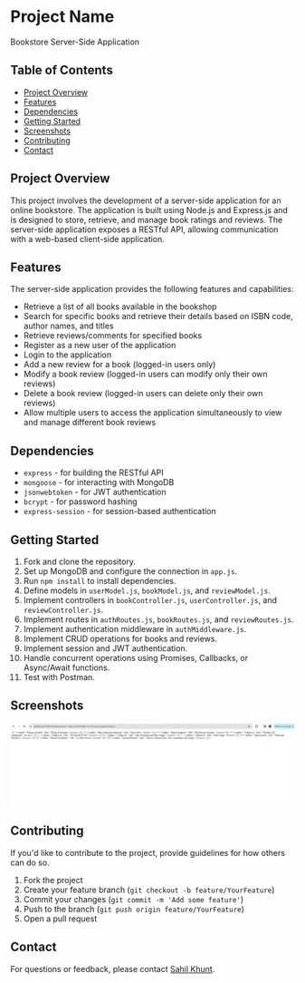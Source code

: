 # Project Name

Bookstore Server-Side Application

## Table of Contents
- [Project Overview](#project-overview)
- [Features](#features)
- [Dependencies](#dependencies)
- [Getting Started](#getting-started)
- [Screenshots](#screenshots)
- [Contributing](#contributing)
- [Contact](#contact)

## Project Overview

This project involves the development of a server-side application for an online bookstore. The application is built using Node.js and Express.js and is designed to store, retrieve, and manage book ratings and reviews. The server-side application exposes a RESTful API, allowing communication with a web-based client-side application.

## Features

The server-side application provides the following features and capabilities:

- Retrieve a list of all books available in the bookshop
- Search for specific books and retrieve their details based on ISBN code, author names, and titles
- Retrieve reviews/comments for specified books
- Register as a new user of the application
- Login to the application
- Add a new review for a book (logged-in users only)
- Modify a book review (logged-in users can modify only their own reviews)
- Delete a book review (logged-in users can delete only their own reviews)
- Allow multiple users to access the application simultaneously to view and manage different book reviews

## Dependencies

- `express` - for building the RESTful API
- `mongoose` - for interacting with MongoDB
- `jsonwebtoken` - for JWT authentication
- `bcrypt` - for password hashing
- `express-session` - for session-based authentication
  
## Getting Started

1. Fork and clone the repository.
2. Set up MongoDB and configure the connection in `app.js`.
3. Run `npm install` to install dependencies.
4. Define models in `userModel.js`, `bookModel.js`, and `reviewModel.js`.
5. Implement controllers in `bookController.js`, `userController.js`, and `reviewController.js`.
6. Implement routes in `authRoutes.js`, `bookRoutes.js`, and `reviewRoutes.js`.
7. Implement authentication middleware in `authMiddleware.js`.
8. Implement CRUD operations for books and reviews.
9. Implement session and JWT authentication.
10. Handle concurrent operations using Promises, Callbacks, or Async/Await functions.
11. Test with Postman.

## Screenshots

![GetAllBooks](images/1-getallbooks.png)

## Contributing

If you'd like to contribute to the project, provide guidelines for how others can do so.

1. Fork the project
2. Create your feature branch (`git checkout -b feature/YourFeature`)
3. Commit your changes (`git commit -m 'Add some feature'`)
4. Push to the branch (`git push origin feature/YourFeature`)
5. Open a pull request

## Contact

For questions or feedback, please contact [Sahil Khunt](mailto:sahilkhunt20@gmail.com).
